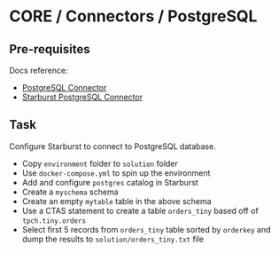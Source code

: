 # CORE / Connectors / PostgreSQL

## Pre-requisites
Docs reference: 
- [PostgreSQL Connector](https://docs.starburst.io/latest/connector/postgresql.html)
- [Starburst PostgreSQL Connector](https://docs.starburst.io/latest/connector/starburst-postgresql.html)

## Task
Configure Starburst to connect to PostgreSQL database.
- Copy `environment` folder to `solution` folder
- Use `docker-compose.yml` to spin up the environment
- Add and configure `postgres` catalog in Starburst
- Create a `myschema` schema
- Create an empty `mytable` table in the above schema
- Use a CTAS statement to create a table `orders_tiny` based off of
  `tpch.tiny.orders`
- Select first 5 records from `orders_tiny` table sorted by `orderkey` and dump
  the results to `solution/orders_tiny.txt` file

